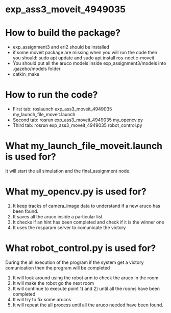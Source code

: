 # exp_ass3_moveit_4949035


# How to build the package?
-   exp_assignment3 and erl2 should be installed
-   if some moveit package are missing when you will run the code then you should: sudo apt update     and    sudo apt install ros-noetic-moveit    
-   You should put all the aruco models inside exp_assignment3/models into .gazebo/models folder
-   catkin_make


# How to run the code?
- First tab: roslaunch exp_ass3_moveit_4949035 my_launch_file_moveit.launch
- Second tab: rosrun exp_ass3_moveit_4949035 my_opencv.py
- Third tab: rosrun exp_ass3_moveit_4949035 robot_control.py


# What my_launch_file_moveit.launch is used for?
It will start the all simulation and the final_assignment node.


# What my_opencv.py is used for?
1) It keep tracks of camera_image data to understand if a new aruco has been found.
2) It saves all the aruco inside a particular list
3) It checks if an hint has been completed and check if it is the winner one
4) It uses the rosparam server to comunicate the victory


# What robot_control.py is used for?
During the all execution of the program if the system get a victory comunication then the program will be completed
1) It will look around using the robot arm to check the aruco in the room
2) It will make the robot go the next room
3) It will continue to execute point 1) and 2) until all the rooms have been completed
4) It will try to fix some arucos
5) It will repeat the all process until all the aruco needed have been found.
